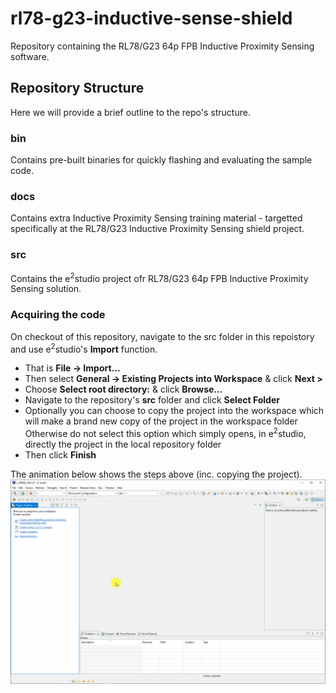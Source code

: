 # rl78-g23-inductive-sense-shield
Repository containing the RL78/G23 64p FPB Inductive Proximity Sensing software.

## Repository Structure
Here we will provide a brief outline to the repo's structure.

### bin
Contains pre-built binaries for quickly flashing and evaluating the sample code.

### docs
Contains extra Inductive Proximity Sensing training material - targetted specifically at the RL78/G23 Inductive Proximity Sensing shield project.

### src
Contains the e<sup>2</sup>studio project ofr RL78/G23 64p FPB Inductive Proximity Sensing solution.

### Acquiring the code
On checkout of this repository, navigate to the src folder in this repoistory and use e<sup>2</sup>studio's **Import** function.
- That is **File &rarr; Import...**
- Then select **General &rarr; Existing Projects into Workspace** & click **Next >**
- Choose **Select root directory:** & click **Browse...**
- Navigate to the repository's **src** folder and click **Select Folder**
- Optionally you can choose to copy the project into the workspace which will make a brand new copy of the project in the workspace folder\
Otherwise do not select this option which simply opens, in e<sup>2</sup>studio, directly the project in the local repository folder
- Then click **Finish**

The animation below shows the steps above (inc. copying the project).
![Import Process](docs/img/project_import.gif)
